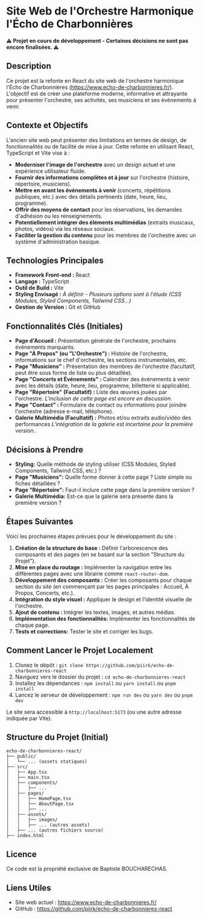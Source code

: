 # Site Web de l'Orchestre Harmonique l'Écho de Charbonnières

**⚠️  Projet en cours de développement - Certaines décisions ne sont pas encore finalisées. ⚠️**

## Description

Ce projet est la refonte en React du site web de l'orchestre harmonique l'Écho de Charbonnières (https://www.echo-de-charbonnieres.fr/). L'objectif est de créer une plateforme moderne, informative et attrayante pour présenter l'orchestre, ses activités, ses musiciens et ses événements à venir.

## Contexte et Objectifs

L'ancien site web peut présenter des limitations en termes de design, de fonctionnalités ou de facilité de mise à jour. Cette refonte en utilisant React, TypeScript et Vite vise à :

*   **Moderniser l'image de l'orchestre** avec un design actuel et une expérience utilisateur fluide.
*   **Fournir des informations complètes et à jour** sur l'orchestre (histoire, répertoire, musiciens).
*   **Mettre en avant les événements à venir** (concerts, répétitions publiques, etc.) avec des détails pertinents (date, heure, lieu, programme).
*   **Offrir des moyens de contact** pour les réservations, les demandes d'adhésion ou les renseignements.
*   **Potentiellement intégrer des éléments multimédias** (extraits musicaux, photos, vidéos) via les réseaux sociaux.
*   **Faciliter la gestion du contenu** pour les membres de l'orchestre avec un système d'administration basique.

## Technologies Principales

*   **Framework Front-end :** React
*   **Langage :** TypeScript
*   **Outil de Build :** Vite
*   **Styling Envisagé :** *À définir - Plusieurs options sont à l'étude (CSS Modules, Styled Components, Tailwind CSS...)*
*   **Gestion de Version :** Git et GitHub

## Fonctionnalités Clés (Initiales)

*   **Page d'Accueil :** Présentation générale de l'orchestre, prochains événements marquants.
*   **Page "À Propos" (ou "L'Orchestre") :** Histoire de l'orchestre, informations sur le chef d'orchestre, les sections instrumentales, etc.
*   **Page "Musiciens" :** Présentation des membres de l'orchestre (facultatif, peut être sous forme de liste ou plus détaillée).
*   **Page "Concerts et Événements" :** Calendrier des événements à venir avec les détails (date, heure, lieu, programme, billetterie si applicable).
*   **Page "Répertoire" (Facultatif) :** Liste des œuvres jouées par l'orchestre. *L'inclusion de cette page est encore en discussion.*
*   **Page "Contact" :** Formulaire de contact ou informations pour joindre l'orchestre (adresse e-mail, téléphone).
*   **Galerie Multimédia (Facultatif) :** Photos et/ou extraits audio/vidéo des performances *L'intégration de la galerie est incertaine pour la première version.*.

## Décisions à Prendre

*   **Styling:** Quelle méthode de styling utiliser (CSS Modules, Styled Components, Tailwind CSS, etc.) ?
*   **Page "Musiciens":** Quelle forme donner à cette page ? Liste simple ou fiches détaillées ?
*   **Page "Répertoire":** Faut-il inclure cette page dans la première version ?
*   **Galerie Multimédia:** Est-ce que la galerie sera présente dans la première version ?

## Étapes Suivantes

Voici les prochaines étapes prévues pour le développement du site :

1.  **Création de la structure de base :** Définir l'arborescence des composants et des pages (en se basant sur la section "Structure du Projet").
2.  **Mise en place du routage :** Implémenter la navigation entre les différentes pages avec une librairie comme `react-router-dom`.
3.  **Développement des composants :** Créer les composants pour chaque section du site (en commençant par les pages principales : Accueil, À Propos, Concerts, etc.).
4.  **Intégration du style visuel :** Appliquer le design et l'identité visuelle de l'orchestre.
5.  **Ajout de contenu :** Intégrer les textes, images, et autres médias.
6. **Implémentation des fonctionnalités:** Implémenter les fonctionnalités de chaque page.
7. **Tests et corrections:** Tester le site et corriger les bugs.

## Comment Lancer le Projet Localement

1.  Clonez le dépôt : `git clone https://github.com/piirk/echo-de-charbonnieres-react`
2.  Naviguez vers le dossier du projet : `cd echo-de-charbonnieres-react`
3.  Installez les dépendances : `npm install` ou `yarn install` ou `pnpm install`
4.  Lancez le serveur de développement : `npm run dev` ou `yarn dev` ou `pnpm dev`

Le site sera accessible à `http://localhost:5173` (ou une autre adresse indiquée par Vite).

## Structure du Projet (Initial)

```plain text
echo-de-charbonnieres-react/
├── public/
│   └── ... (assets statiques)
├── src/
│   ├── App.tsx
│   ├── main.tsx
│   ├── components/
│   │   ├── ... 
│   ├── pages/
│   │   ├── HomePage.tsx
│   │   ├── AboutPage.tsx
│   │   ├── ... 
│   ├── assets/
│   │   ├── images/
│   │   ├── ... (autres assets)
│   ├── ... (autres fichiers source)
├── index.html
```

## Licence

Ce code est la propriété exclusive de Baptiste BOUCHARECHAS.

## Liens Utiles

* Site web actuel : https://www.echo-de-charbonnieres.fr/
* GitHub : https://github.com/piirk/echo-de-charbonnieres-react

